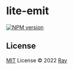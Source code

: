 # lite-emit

[![NPM version](https://img.shields.io/npm/v/lite-emit?color=a1b858&label=)](https://www.npmjs.com/package/lite-emit)

## License

[MIT](./LICENSE) License © 2022 [Ray](https://github.com/so1ve)
